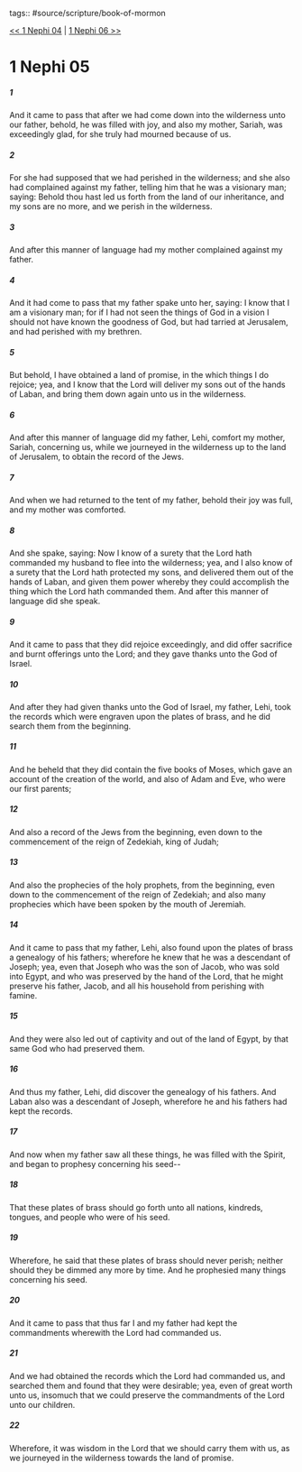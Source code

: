 tags:: #source/scripture/book-of-mormon

[<< 1 Nephi 04](source/scripture/book-of-mormon/01_1_Nephi/1_Nephi_04.md) | [1 Nephi 06 >>](source/scripture/book-of-mormon/01_1_Nephi/1_Nephi_06.md)

# 1 Nephi 05

##### 1

And it came to pass that after we had come down into the wilderness unto our father, behold, he was filled with joy, and also my mother, Sariah, was exceedingly glad, for she truly had mourned because of us.

##### 2

For she had supposed that we had perished in the wilderness; and she also had complained against my father, telling him that he was a visionary man; saying: Behold thou hast led us forth from the land of our inheritance, and my sons are no more, and we perish in the wilderness.

##### 3

And after this manner of language had my mother complained against my father.

##### 4

And it had come to pass that my father spake unto her, saying: I know that I am a visionary man; for if I had not seen the things of God in a vision I should not have known the goodness of God, but had tarried at Jerusalem, and had perished with my brethren.

##### 5

But behold, I have obtained a land of promise, in the which things I do rejoice; yea, and I know that the Lord will deliver my sons out of the hands of Laban, and bring them down again unto us in the wilderness.

##### 6

And after this manner of language did my father, Lehi, comfort my mother, Sariah, concerning us, while we journeyed in the wilderness up to the land of Jerusalem, to obtain the record of the Jews.

##### 7

And when we had returned to the tent of my father, behold their joy was full, and my mother was comforted.

##### 8

And she spake, saying: Now I know of a surety that the Lord hath commanded my husband to flee into the wilderness; yea, and I also know of a surety that the Lord hath protected my sons, and delivered them out of the hands of Laban, and given them power whereby they could accomplish the thing which the Lord hath commanded them. And after this manner of language did she speak.

##### 9

And it came to pass that they did rejoice exceedingly, and did offer sacrifice and burnt offerings unto the Lord; and they gave thanks unto the God of Israel.

##### 10

And after they had given thanks unto the God of Israel, my father, Lehi, took the records which were engraven upon the plates of brass, and he did search them from the beginning.

##### 11

And he beheld that they did contain the five books of Moses, which gave an account of the creation of the world, and also of Adam and Eve, who were our first parents;

##### 12

And also a record of the Jews from the beginning, even down to the commencement of the reign of Zedekiah, king of Judah;

##### 13

And also the prophecies of the holy prophets, from the beginning, even down to the commencement of the reign of Zedekiah; and also many prophecies which have been spoken by the mouth of Jeremiah.

##### 14

And it came to pass that my father, Lehi, also found upon the plates of brass a genealogy of his fathers; wherefore he knew that he was a descendant of Joseph; yea, even that Joseph who was the son of Jacob, who was sold into Egypt, and who was preserved by the hand of the Lord, that he might preserve his father, Jacob, and all his household from perishing with famine.

##### 15

And they were also led out of captivity and out of the land of Egypt, by that same God who had preserved them.

##### 16

And thus my father, Lehi, did discover the genealogy of his fathers. And Laban also was a descendant of Joseph, wherefore he and his fathers had kept the records.

##### 17

And now when my father saw all these things, he was filled with the Spirit, and began to prophesy concerning his seed--

##### 18

That these plates of brass should go forth unto all nations, kindreds, tongues, and people who were of his seed.

##### 19

Wherefore, he said that these plates of brass should never perish; neither should they be dimmed any more by time. And he prophesied many things concerning his seed.

##### 20

And it came to pass that thus far I and my father had kept the commandments wherewith the Lord had commanded us.

##### 21

And we had obtained the records which the Lord had commanded us, and searched them and found that they were desirable; yea, even of great worth unto us, insomuch that we could preserve the commandments of the Lord unto our children.

##### 22

Wherefore, it was wisdom in the Lord that we should carry them with us, as we journeyed in the wilderness towards the land of promise.
